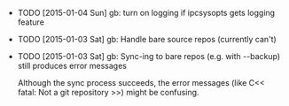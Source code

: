 * TODO [2015-01-04 Sun] gb: turn on logging if ipcsysopts gets logging feature
* TODO [2015-01-03 Sat] gb: Handle bare source repos (currently can't)
* TODO [2015-01-03 Sat] gb: Sync-ing to bare repos (e.g. with --backup) still produces error messages

  Although the sync process succeeds, the error messages (like C<< fatal: Not a
  git repository >>) might be confusing.
